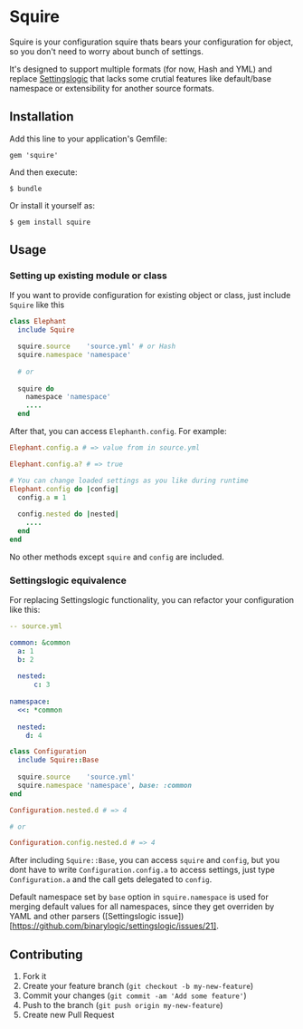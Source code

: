 # Squire

Squire is your configuration squire thats bears your configuration for object, so you don't need to worry about bunch of settings.

It's designed to support multiple formats (for now, Hash and YML) and replace [Settingslogic](https://github.com/binarylogic/settingslogic) that lacks some crutial features like default/base namespace or extensibility for another source formats.

## Installation

Add this line to your application's Gemfile:

    gem 'squire'

And then execute:

    $ bundle

Or install it yourself as:

    $ gem install squire

## Usage

### Setting up existing module or class

If you want to provide configuration for existing object or class, just include `Squire` like this

```ruby
class Elephant
  include Squire

  squire.source    'source.yml' # or Hash
  squire.namespace 'namespace'
    
  # or 
    
  squire do
    namespace 'namespace'
    ....
  end
```

After that, you can access `Elephanth.config`. For example:

```ruby
Elephant.config.a # => value from in source.yml

Elephant.config.a? # => true

# You can change loaded settings as you like during runtime
Elephant.config do |config|
  config.a = 1
  
  config.nested do |nested|
    ....
  end
end
```

No other methods except `squire` and `config` are included.

### Settingslogic equivalence

For replacing Settingslogic functionality, you can refactor your configuration like this:

```yaml
-- source.yml

common: &common
  a: 1
  b: 2
    
  nested:
      c: 3
        
namespace:
  <<: *common
    
  nested:
    d: 4
```

```ruby
class Configuration
  include Squire::Base
    
  squire.source    'source.yml'
  squire.namespace 'namespace', base: :common
end

Configuration.nested.d # => 4

# or

Configuration.config.nested.d # => 4
```

After including `Squire::Base`, you can access `squire` and `config`, but you dont have to write `Configuration.config.a` to access settings, just type `Configuration.a` and the call gets delegated to `config`.

Default namespace set by `base` option in `squire.namespace` is used for merging default values for all namespaces, since they get overriden by YAML and other parsers ([Settingslogic issue])[https://github.com/binarylogic/settingslogic/issues/21].

## Contributing

1. Fork it
2. Create your feature branch (`git checkout -b my-new-feature`)
3. Commit your changes (`git commit -am 'Add some feature'`)
4. Push to the branch (`git push origin my-new-feature`)
5. Create new Pull Request
